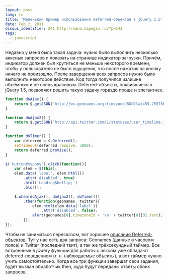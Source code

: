 ```yaml
---
layout: post
lang: ru
title: 'Маленький пример использования deferred-объектов в jQuery 1.5'
date: Feb 2, 2011
disqus_identifier: 241 http://nano.sapegin.ru/?p=241
tags:
  - javascript
---
```


Недавно у меня была такая задача: нужно было выполнить несколько аяксных запросов и показать на странице индикатор загрузки. Причём, индикатор должен был крутиться не меньше некоторого времени, чтобы у пользователя не было ощущения, что после нажатия на кнопку ничего не произошло. После завершения всех запросов нужно было выполнить некоторое действие. Код тогда получился излишне объёмным и не очень красивым. Deferred-объекты, появившиеся в jQuery 1.5, позволяют решить такую задачу гораздо проще и элегантнее.

```javascript
function doAjax() {
	return $.getJSON('http://ws.geonames.org/timezoneJSON?lat=55.755786&lng=37.617633&callback=?');
}

function doAjax2() {
	return $.getJSON('http://api.twitter.com/1/statuses/user_timeline.json?screen_name=sapegin&count=1&callback=?');
}

function doTimer() {
	var deferred = $.Deferred();
	setTimeout(deferred.resolve, 3000);
	return deferred.promise();
}

$('button#mypony').click(function(){
	var elem = $(this);
	elem.data('label', elem.html())
		.attr('disabled', true)
		.html('Loading&hellip;')
		.blur();

	$.when(doAjax(), doAjax2(), doTimer())
		.then(function(geonames, twitter){
			elem.html(elem.data('label'))
				.attr('disabled', false);
			alert(geonames[0].timezoneId + '\n' + twitter[0][0].text);
		});
});
```

Чтобы не заниматься пересказом, вот хорошее [описание Deferred-объектов](http://habrahabr.ru/blogs/jquery/112960/). Тут у нас есть два запроса: Geonames (данные о часовом поясе) и Twitter (последний твит); а так же трёхсекундный таймер. Все встроенные в jQuery функции для работы с аяксом уже обладают deferred-поведением (т. н. наблюдаемые объекты), а вот таймер нужно учить самостоятельно. Когда все три функции завершат свои задания, будет вызван обработчик then, куда будут переданы ответы обоих запросов.

